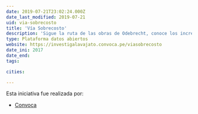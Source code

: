 ```yaml
---
date: 2019-07-21T23:02:24.000Z
date_last_modified: 2019-07-21
uid: via-sobrecosto
title: 'Vía Sobrecosto'
description: 'Sigue la ruta de las obras de Odebrecht, conoce los incrementos de presupuesto, los gobiernos que aprobaron estos proyectos en los últimos quince años y los indicios de pagos de sobornos e irregularidades. La herramienta se actualizará con nuevos datos e incluirá las obras de las otras empresas investigadas en el caso Lava Jato.'
type: Plataforma datos abiertos
website: https://investigalavajato.convoca.pe/viasobrecosto
date_ini: 2017
date_end: 
tags:

cities: 

---
```


Esta iniciativa fue realizada por:

- [Convoca](/organizaciones/convoca)
